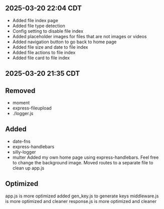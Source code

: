 ## 2025-03-20 22:04 CDT
- Added file index page
- Added file type detection
- Config setting to disable file index
- Added placeholder images for files that are not images or videos
- Added navigation button to go back to home page
- Added file size and date to file index
- Added file actions to file index
- Added file card to file index

## 2025-03-20 21:35 CDT
## Removed
- moment
- express-fileupload
- ./logger.js

## Added
- date-fns
- express-handlebars
- silly-logger
- multer
Added my own home page using express-handlebars. Feel free to change the background image.
Moved routes to a separate file to clean up app.js

## Optimized
app.js is more optimized
added gen_key.js to generate keys
middleware.js is more optimized and cleaner
response.js is more optimized and cleaner
